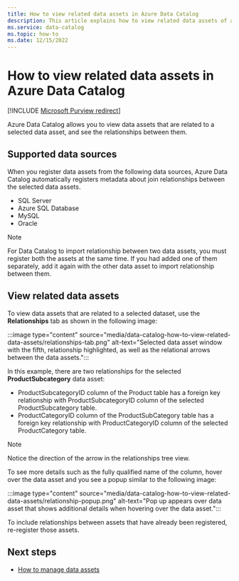 ```yaml
---
title: How to view related data assets in Azure Data Catalog
description: This article explains how to view related data assets of a selected data asset in Azure Data Catalog.
ms.service: data-catalog
ms.topic: how-to
ms.date: 12/15/2022
---
```

# How to view related data assets in Azure Data Catalog

[!INCLUDE [Microsoft Purview redirect](includes/catalog-to-purview-migration-flag.md)]

Azure Data Catalog allows you to view data assets that are related to a selected data asset, and see the relationships between them. 

## Supported data sources

When you register data assets from the following data sources, Azure Data Catalog automatically registers metadata about join relationships between the selected data assets. 

- SQL Server
- Azure SQL Database
- MySQL
- Oracle

> [!NOTE]
> For Data Catalog to import relationship between two data assets, you must register both the assets at the same time. If you had added one of them separately, add it again with the other data asset to import relationship between them.

## View related data assets

To view data assets that are related to a selected dataset, use the **Relationships** tab as shown in the following image: 

:::image type="content" source="media/data-catalog-how-to-view-related-data-assets/relationships-tab.png" alt-text="Selected data asset window with the fifth, relationship highlighted, as well as the relational arrows between the data assets.":::

In this example, there are two relationships for the selected **ProductSubcategory** data asset: 

- ProductSubcategoryID column of the Product table has a foreign key relationship with ProductSubcategoryID column of the selected ProductSubcategory table. 
- ProductCategoryID column of the ProductSubCategory table has a foreign key relationship with ProductCategoryID column of the selected ProductCategory table.

> [!NOTE]
> Notice the direction of the arrow in the relationships tree view.  

To see more details such as the fully qualified name of the column, hover over the data asset and you see a popup similar to the following image: 

:::image type="content" source="media/data-catalog-how-to-view-related-data-assets/relationship-popup.png" alt-text="Pop up appears over data asset that shows additional details when hovering over the data asset.":::

To include relationships between assets that have already been registered, re-register those assets.

## Next steps

- [How to manage data assets](data-catalog-how-to-manage.md)
